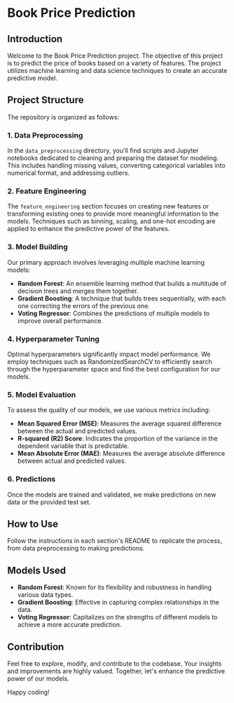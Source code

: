 # Book Price Prediction 

## Introduction

Welcome to the Book Price Prediction project. The objective of this project is to predict the price of books based on a variety of features. The project utilizes machine learning and data science techniques to create an accurate predictive model.

## Project Structure

The repository is organized as follows:

### 1. Data Preprocessing

In the `data_preprocessing` directory, you'll find scripts and Jupyter notebooks dedicated to cleaning and preparing the dataset for modeling. This includes handling missing values, converting categorical variables into numerical format, and addressing outliers.

### 2. Feature Engineering

The `feature_engineering` section focuses on creating new features or transforming existing ones to provide more meaningful information to the models. Techniques such as binning, scaling, and one-hot encoding are applied to enhance the predictive power of the features.

### 3. Model Building

Our primary approach involves leveraging multiple machine learning models:

- **Random Forest**: An ensemble learning method that builds a multitude of decision trees and merges them together.
- **Gradient Boosting**: A technique that builds trees sequentially, with each one correcting the errors of the previous one.
- **Voting Regressor**: Combines the predictions of multiple models to improve overall performance.

### 4. Hyperparameter Tuning

Optimal hyperparameters significantly impact model performance. We employ techniques such as RandomizedSearchCV to efficiently search through the hyperparameter space and find the best configuration for our models.

### 5. Model Evaluation

To assess the quality of our models, we use various metrics including:

- **Mean Squared Error (MSE)**: Measures the average squared difference between the actual and predicted values.
- **R-squared (R2) Score**: Indicates the proportion of the variance in the dependent variable that is predictable.
- **Mean Absolute Error (MAE)**: Measures the average absolute difference between actual and predicted values.

### 6. Predictions

Once the models are trained and validated, we make predictions on new data or the provided test set.

## How to Use

Follow the instructions in each section's README to replicate the process, from data preprocessing to making predictions.

## Models Used

- **Random Forest**: Known for its flexibility and robustness in handling various data types.
- **Gradient Boosting**: Effective in capturing complex relationships in the data.
- **Voting Regressor**: Capitalizes on the strengths of different models to achieve a more accurate prediction.

## Contribution

Feel free to explore, modify, and contribute to the codebase. Your insights and improvements are highly valued. Together, let's enhance the predictive power of our models.

Happy coding!
